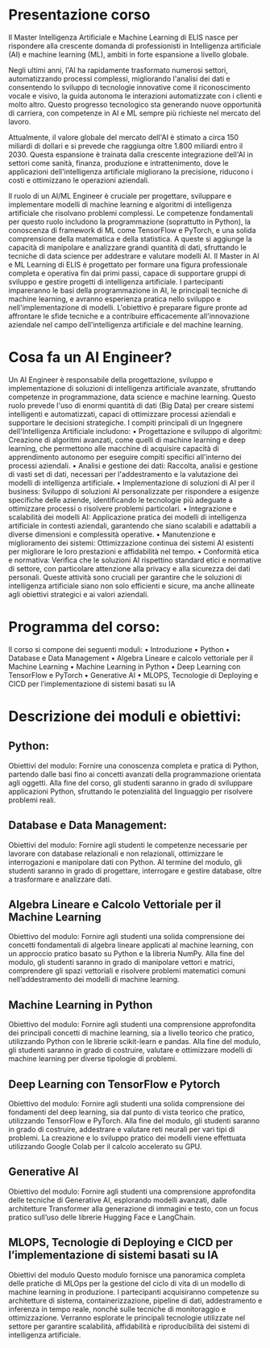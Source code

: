 # Presentazione corso

Il Master Intelligenza Artificiale e Machine Learning di ELIS nasce per rispondere alla crescente domanda di professionisti in Intelligenza artificiale (AI) e machine learning (ML), ambiti in forte espansione a livello globale.

Negli ultimi anni, l'AI ha rapidamente trasformato numerosi settori, automatizzando processi complessi, migliorando l'analisi dei dati e consentendo lo sviluppo di tecnologie innovative come il
riconoscimento vocale e visivo, la guida autonoma le interazioni automatizzate con i clienti e molto
altro. Questo progresso tecnologico sta generando nuove opportunità di carriera, con competenze
in AI e ML sempre più richieste nel mercato del lavoro.

Attualmente, il valore globale del mercato dell'AI è stimato a circa 150 miliardi di dollari e si prevede
che raggiunga oltre 1.800 miliardi entro il 2030. Questa espansione è trainata dalla crescente integrazione dell'AI in settori come sanità, finanza, produzione e intrattenimento, dove le applicazioni dell'intelligenza artificiale migliorano la precisione, riducono i costi e ottimizzano le operazioni aziendali.

Il ruolo di un AI/ML Engineer è cruciale per progettare, sviluppare e implementare modelli di machine learning e algoritmi di intelligenza artificiale che risolvano problemi complessi. Le competenze fondamentali per questo ruolo includono la programmazione (soprattutto in Python), la conoscenza di framework di ML come TensorFlow e PyTorch, e una solida comprensione della matematica e della statistica. A queste si aggiunge la capacità di manipolare e analizzare grandi quantità di dati, sfruttando le tecniche di data science per addestrare e valutare modelli AI.
Il Master in AI e ML Learning di ELIS è progettato per formare una figura professionale completa e operativa fin dai primi passi, capace di supportare gruppi di sviluppo e gestire progetti di intelligenza
artificiale. I partecipanti impareranno le basi della programmazione in AI, le principali tecniche di machine learning, e avranno esperienza pratica nello sviluppo e nell'implementazione di modelli. L'obiettivo è preparare figure pronte ad affrontare le sfide tecniche e a contribuire efficacemente all'innovazione aziendale nel campo dell'intelligenza artificiale e del machine learning.

# Cosa fa un AI Engineer?

Un AI Engineer è responsabile della progettazione, sviluppo e implementazione di soluzioni di intelligenza artificiale avanzate, sfruttando competenze in programmazione, data science e machine
learning. Questo ruolo prevede l'uso di enormi quantità di dati (Big Data) per creare sistemi intelligenti e automatizzati, capaci di ottimizzare processi aziendali e supportare le decisioni strategiche.
I compiti principali di un Ingegnere dell'Intelligenza Artificiale includono:
• Progettazione e sviluppo di algoritmi: Creazione di algoritmi avanzati, come quelli di machine learning e deep learning, che permettono alle macchine di acquisire capacità di apprendimento autonomo per eseguire compiti specifici all'interno dei processi aziendali.
• Analisi e gestione dei dati: Raccolta, analisi e gestione di vasti set di dati, necessari per l'addestramento e la valutazione dei modelli di intelligenza artificiale.
• Implementazione di soluzioni di AI per il business: Sviluppo di soluzioni AI personalizzate per rispondere a esigenze specifiche delle aziende, identificando le tecnologie più adeguate a ottimizzare processi o risolvere problemi particolari.
• Integrazione e scalabilità dei modelli AI: Applicazione pratica dei modelli di intelligenza artificiale in contesti aziendali, garantendo che siano scalabili e adattabili a diverse dimensioni e complessità operative.
• Manutenzione e miglioramento dei sistemi: Ottimizzazione continua dei sistemi AI esistenti per migliorare le loro prestazioni e affidabilità nel tempo.
• Conformità etica e normativa: Verifica che le soluzioni AI rispettino standard etici e normative di settore, con particolare attenzione alla privacy e alla sicurezza dei dati personali.
Queste attività sono cruciali per garantire che le soluzioni di intelligenza artificiale siano non solo
efficienti e sicure, ma anche allineate agli obiettivi strategici e ai valori aziendali.

# Programma del corso:

Il corso si compone dei seguenti moduli:
•	Introduzione
•	Python
•	Database e Data Management
•	Algebra Lineare e calcolo vettoriale per il Machine Learning
•	Machine Learning in Python
•	Deep Learning con TensorFlow e PyTorch
•	Generative AI
•	MLOPS, Tecnologie di Deploying e CICD per l’implementazione di sistemi basati su IA

# Descrizione dei moduli e obiettivi:

## Python: 
Obiettivi del modulo: Fornire una conoscenza completa e pratica di Python, partendo dalle basi fino ai concetti avanzati della programmazione orientata agli oggetti. Alla fine del corso, gli studenti saranno in grado di sviluppare applicazioni Python, sfruttando le potenzialità del linguaggio per risolvere problemi reali.
## Database e Data Management:
Obiettivi del modulo: Fornire agli studenti le competenze necessarie per lavorare con database relazionali e non relazionali, ottimizzare le interrogazioni e manipolare dati con Python. Al termine del modulo, gli studenti saranno in grado di progettare, interrogare e gestire database, oltre a trasformare e analizzare dati.
## Algebra Lineare e Calcolo Vettoriale per il Machine Learning
Obiettivo del modulo: Fornire agli studenti una solida comprensione dei concetti fondamentali di algebra lineare applicati al machine learning, con un approccio pratico basato su Python e la libreria NumPy. Alla fine del modulo, gli studenti saranno in grado di manipolare vettori e matrici, comprendere gli spazi vettoriali e risolvere problemi matematici comuni nell’addestramento dei modelli di machine learning.
## Machine Learning in Python
Obiettivo del modulo: Fornire agli studenti una comprensione approfondita dei principali concetti di machine learning, sia a livello teorico che pratico, utilizzando Python con le librerie scikit-learn e pandas. Alla fine del modulo, gli studenti saranno in grado di costruire, valutare e ottimizzare modelli di machine learning per diverse tipologie di problemi.
## Deep Learning con TensorFlow e Pytorch
Obiettivo del modulo: Fornire agli studenti una solida comprensione dei fondamenti del deep learning, sia dal punto di vista teorico che pratico, utilizzando TensorFlow e PyTorch. Alla fine del modulo, gli studenti saranno in grado di costruire, addestrare e valutare reti neurali per vari tipi di problemi. La creazione e lo sviluppo pratico dei modelli viene effettuata utilizzando Google Colab per il calcolo accelerato su GPU.
## Generative AI
Obiettivo del modulo: Fornire agli studenti una comprensione approfondita delle tecniche di Generative AI, esplorando modelli avanzati, dalle architetture Transformer alla generazione di immagini e testo, con un focus pratico sull’uso delle librerie Hugging Face e LangChain.
## MLOPS, Tecnologie di Deploying e CICD per l’implementazione di sistemi basati su IA
Obiettivi del modulo Questo modulo fornisce una panoramica completa delle pratiche di MLOps per la gestione del ciclo di vita di un modello di machine learning in produzione. I partecipanti acquisiranno competenze su architetture di sistema, containerizzazione, pipeline di dati, addestramento e inferenza in tempo reale, nonché sulle tecniche di monitoraggio e ottimizzazione. Verranno esplorate le principali tecnologie utilizzate nel settore per garantire scalabilità, affidabilità e riproducibilità dei sistemi di intelligenza artificiale.
